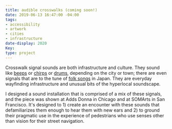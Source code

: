 ```yaml
---
title: audible crosswalks (coming soon!)
date: 2019-06-13 16:47:00 -04:00
tags:
- accessibility
- artwork
- cities
- infrastructure
date-display: 2020
Key: 
type: project
---
```


Crosswalk signal sounds are both infrastructure and culture. They sound like [beeps](https://www.youtube.com/watch?v=xjAq9tPaNLg) or [chirps](https://www.youtube.com/watch?v=gpE5-x6u500) or [drums](https://www.youtube.com/watch?v=HSNYmcbsnQw), depending on the city or town; there are even signals that are to the tune of [folk songs](https://www.youtube.com/watch?v=F-7k2y-mXAw) in Japan. They are everyday wayfinding infrastructure and unusual bits of the hyperlocal soundscape.

I designed a sound installation that is comprised of a mix of these signals, and the piece was shown at Adds Donna in Chicago and at SOMArts in San Francisco. It's designed to 1) create an encounter with these sounds that defamiliarizes them enough to hear them with new ears and 2) to ground their pragmatic use in the experience of pedestrians who use senses other than vision for their street navigation. 


 